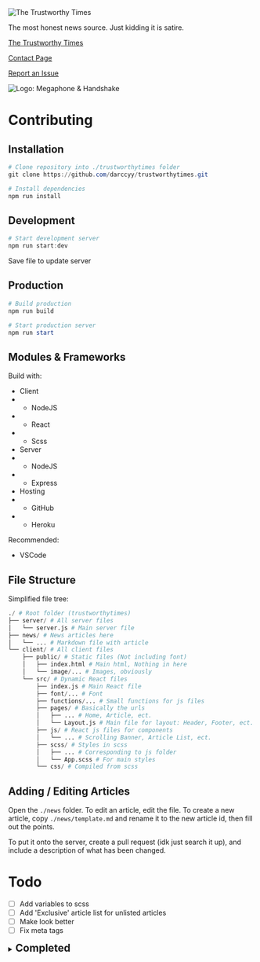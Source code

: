 <img src="https://trustworthytimes.herokuapp.com/image/title.png" alt="The Trustworthy Times" />

The most honest news source. Just kidding it is satire.

[The Trustworthy Times](https://trustworthytimes.herokuapp.com)

[Contact Page](https://trustworthytimes.herokuapp.com/contact)

[Report an Issue](https://github.com/darccyy/trustworthytimes/issues/new/choose)

<img src="https://trustworthytimes.herokuapp.com/image/logo-short.png" alt="Logo: Megaphone & Handshake" />

# Contributing

## Installation

```powershell
# Clone repository into ./trustworthytimes folder
git clone https://github.com/darccyy/trustworthytimes.git

# Install dependencies
npm run install
```

## Development

```powershell
# Start development server
npm run start:dev
```

Save file to update server

## Production

```powershell
# Build production
npm run build

# Start production server
npm run start
```

## Modules & Frameworks

Build with:

- Client
- - NodeJS
- - React
- - Scss
- Server
- - NodeJS
- - Express
- Hosting
- - GitHub
- - Heroku

Recommended:

- VSCode

## File Structure

Simplified file tree:

```py
./ # Root folder (trustworthytimes)
├── server/ # All server files
│   └── server.js # Main server file
├── news/ # News articles here
│   └── ... # Markdown file with article
└── client/ # All client files
    ├── public/ # Static files (Not including font)
    │   ├── index.html # Main html, Nothing in here
    │   └── image/... # Images, obviously
    └── src/ # Dynamic React files
        ├── index.js # Main React file
        ├── font/... # Font
        ├── functions/... # Small functions for js files
        ├── pages/ # Basically the urls
        │   ├── ... # Home, Article, ect.
        │   └── Layout.js # Main file for layout: Header, Footer, ect.
        ├── js/ # React js files for components
        │   └── ... # Scrolling Banner, Article List, ect.
        ├── scss/ # Styles in scss
        │   ├── ... # Corresponding to js folder
        │   └── App.scss # For main styles
        └── css/ # Compiled from scss
```

## Adding / Editing Articles

Open the `./news` folder.
To edit an article, edit the file.
To create a new article, copy `./news/template.md` and rename it to the new article id, then fill out the points.

To put it onto the server, create a pull request (idk just search it up), and include a description of what has been changed.

# Todo

- [ ] Add variables to scss
- [ ] Add 'Exclusive' article list for unlisted articles
- [ ] Make look better
- [ ] Fix meta tags

<details>

<summary><h2 style="display:inline"> Completed </h2></summary>

- [x] Overhaul markdown styling
- [x] Fix margin for markdown styling
- [x] Add print format
- [x] Add reload button for logo
- [x] Fix hidden articles loading in article buttons, ect
- [x] Add skeleton loading for vertical slideshow
- [x] Add arrow buttons to next article
- [x] Add other browser support
- [x] Stop vertical slideshow timer in content article
- [x] Add articles
- [x] Add vertical slideshow
- [x] Add comments
- [x] Make disclaimer better
- [x] Add proper 404 page
- [x] Populate contact page
- [x] Add issue templates
- [x] Fix readme
- [x] Add titles to other pages
- [x] Fix other links
- [x] Fix 404 Page for unknown articles
- [x] Add individual files for articles
- [x] Fix slideshow animation
- [x] Fix header sizing
- [x] Add skeleton loading
- [x] Fix key names
- [x] Start scroll banner earlier
- [x] Convert `<a>` to `<Link>`
- [x] Add router
- [x] Refactor component css
- [x] Change slideshow buttons
- [x] Add sliding banner
- [x] Add watermark to top right
- [x] API Error handling
- [x] Remove heroku-postbuild??
- [x] Add proper mobile support
- [x] Add descriptions, titles
- [x] Add article formatting

</details>
